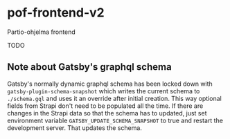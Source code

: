 # pof-frontend-v2
Partio-ohjelma frontend


TODO

## Note about Gatsby's graphql schema
Gatsby's normally dynamic graphql schema has been locked down with `gatsby-plugin-schema-snapshot` which writes the current schema to `./schema.gql` and uses it an override after initial creation. This way optional fields from Strapi don't need to be populated all the time.
If there are changes in the Strapi data so that the schema has to updated, just set environment variable `GATSBY_UPDATE_SCHEMA_SNAPSHOT` to true and restart the development server. That updates the schema. 


